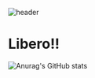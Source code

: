 ![header](https://capsule-render.vercel.app/api?type=waving&color=timeGradient&text=ATeals🦆&animation=twinkling&fontSize=35&fontAlignY=35&fontAlign=50&height=200)

# Libero!!

![Anurag's GitHub stats](https://github-readme-stats.vercel.app/api?username=A_Teals&theme=shadow_blue&show_icons=true)
